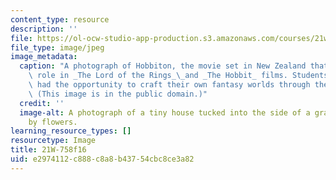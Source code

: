 ```yaml
---
content_type: resource
description: ''
file: https://ol-ocw-studio-app-production.s3.amazonaws.com/courses/21w-758-genre-fiction-workshop-fantasy-fall-2016/e2974112c888c8a8b43754cbc8ce3a82_21W-758f16.jpg
file_type: image/jpeg
image_metadata:
  caption: "A photograph of Hobbiton, the movie set in New Zealand that played a key\
    \ role in _The Lord of the Rings_\_and _The Hobbit_ films. Students in this course\
    \ had the opportunity to craft their own fantasy worlds through the writing assignments.\
    \ (This image is in the public domain.)"
  credit: ''
  image-alt: A photograph of a tiny house tucked into the side of a grassy hill surrounded
    by flowers.
learning_resource_types: []
resourcetype: Image
title: 21W-758f16
uid: e2974112-c888-c8a8-b437-54cbc8ce3a82
---
```

